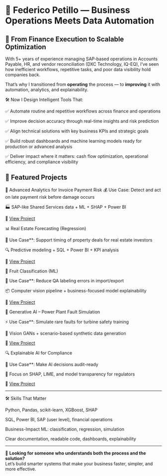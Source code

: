 # 👤 Federico Petillo — Business Operations Meets Data Automation

## 🎯 From Finance Execution to Scalable Optimization

With 5+ years of experience managing SAP-based operations in Accounts Payable, HR, and vendor reconciliation (DXC Technology, IQ-EQ), I’ve seen how inefficient workflows, repetitive tasks, and poor data visibility hold companies back.

That’s why I transitioned from **operating** the process — to **improving** it with automation, analytics, and explainability.

🛠 Now I Design Intelligent Tools That:

✅ Automate routine and repetitive workflows across finance and operations

✅ Improve decision accuracy through real-time insights and risk prediction

✅ Align technical solutions with key business KPIs and strategic goals

✅ Build robust dashboards and machine learning models ready for production or advanced analysis

✅ Deliver impact where it matters: cash flow optimization, operational efficiency, and compliance visibility

## 💼 Featured Projects

🧾 Advanced Analytics for Invoice Payment Risk
💰 Use Case: Detect and act on late payment risk before damage occurs

🏭 SAP-like Shared Services data + ML + SHAP + Power BI

🔗 [View Project](https://github.com/xantes88/Portfolio/tree/main/Progetti%20Machine%20Learning/Advanced%20Analytics%20for%20Invoice%20Payment%20Risk)
 
📊 Real Estate Forecasting (Regression)  

🏢 Use Case**: Support timing of property deals for real estate investors

🔍 Predictive modeling + SQL + Power BI + KPI analysis

🔗 [View Project](https://github.com/xantes88/Portfolio/tree/main/Progetti%20Machine%20Learning/un%20modello%20di%20previsione%20del%20mercato%20immobiliare)

🍍 Fruit Classification (ML)  

🍇 Use Case**: Reduce QA labeling errors in import/export

📦 Computer vision pipeline + business-focused model explainability

🔗 [View Project](https://github.com/xantes88/Portfolio/tree/main/Progetti%20Machine%20Learning/classificazione%20frutti%20esotici)

🧪 Generative AI – Power Plant Fault Simulation 

⚡ Use Case**: Simulate rare faults for turbine safety training

🧠 Vision GANs + scenario-based synthetic data generation

🔗 [View Project](https://github.com/xantes88/Portfolio/tree/main/Generative%20AI/Data%20agumentation%20for%20power%20plant%20safety)

🔍 Explainable AI for Compliance  

🏦 Use Case**: Make AI decisions audit-ready

📑 Focus on SHAP, LIME, and model transparency for regulators

🔗 [View Project](https://github.com/xantes88/Portfolio/tree/main/Explainable%20AI)



---

🛠️ Skills That Matter

Python, Pandas, scikit-learn, XGBoost, SHAP

SQL, Power BI, SAP (user level), financial operations

Business-Impact ML: classification, regression, simulation

Clear documentation, readable code, dashboards, explainability 

---

📩 **Looking for someone who understands both the process and the solution?**  
Let’s build smarter systems that make your business faster, simpler, and more effective.
